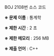 BOJ 2108번 소스 코드

<b>※ 문제 이름</b> : 통계학

<b>※ 제한 시간</b> : 2 초

<b>※ 제한 메모리</b> : 256 MB

<b>※ 제출 언어</b> : C++
